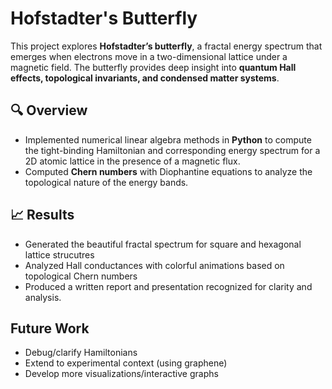 # Hofstadter's Butterfly

This project explores **Hofstadter’s butterfly**, a fractal energy spectrum that emerges when electrons move in a two-dimensional lattice under a magnetic field. The butterfly provides deep insight into **quantum Hall effects, topological invariants, and condensed matter systems**.

## 🔍 Overview
- Implemented numerical linear algebra methods in **Python** to compute the tight-binding Hamiltonian and corresponding energy spectrum for a 2D atomic lattice in the presence of a magnetic flux.
- Computed **Chern numbers** with Diophantine equations to analyze the topological nature of the energy bands.

## 📈 Results
- Generated the beautiful fractal spectrum for square and hexagonal lattice strucutres
- Analyzed Hall conductances with colorful animations based on topological Chern numbers
- Produced a written report and presentation recognized for clarity and analysis.

## Future Work
- Debug/clarify Hamiltonians
- Extend to experimental context (using graphene)
- Develop more visualizations/interactive graphs
